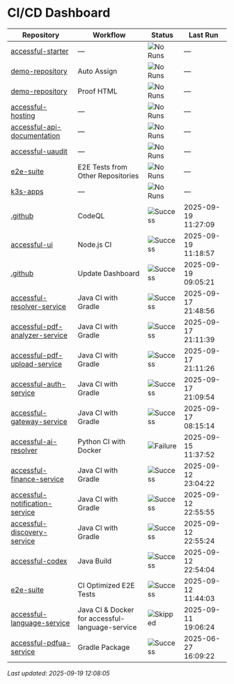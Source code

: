 # CI/CD Dashboard

| Repository | Workflow | Status | Last Run |
| ---------- | -------- | ------ | -------- |
| [accessful-starter](https://github.com/Accessful-AI/accessful-starter) | — | ![No Runs](https://img.shields.io/badge/No%20Runs-grey) | — |
| [demo-repository](https://github.com/Accessful-AI/demo-repository) | Auto Assign | ![No Runs](https://img.shields.io/badge/No%20Runs-grey) | — |
| [demo-repository](https://github.com/Accessful-AI/demo-repository) | Proof HTML | ![No Runs](https://img.shields.io/badge/No%20Runs-grey) | — |
| [accessful-hosting](https://github.com/Accessful-AI/accessful-hosting) | — | ![No Runs](https://img.shields.io/badge/No%20Runs-grey) | — |
| [accessful-api-documentation](https://github.com/Accessful-AI/accessful-api-documentation) | — | ![No Runs](https://img.shields.io/badge/No%20Runs-grey) | — |
| [accessful-uaudit](https://github.com/Accessful-AI/accessful-uaudit) | — | ![No Runs](https://img.shields.io/badge/No%20Runs-grey) | — |
| [e2e-suite](https://github.com/Accessful-AI/e2e-suite) | E2E Tests from Other Repositories | ![No Runs](https://img.shields.io/badge/No%20Runs-grey) | — |
| [k3s-apps](https://github.com/Accessful-AI/k3s-apps) | — | ![No Runs](https://img.shields.io/badge/No%20Runs-grey) | — |
| [.github](https://github.com/Accessful-AI/.github) | CodeQL | ![Success](https://img.shields.io/badge/Success-brightgreen) | 2025-09-19 11:27:09 |
| [accessful-ui](https://github.com/Accessful-AI/accessful-ui) | Node.js CI | ![Success](https://img.shields.io/badge/Success-brightgreen) | 2025-09-19 11:18:57 |
| [.github](https://github.com/Accessful-AI/.github) | Update Dashboard | ![Success](https://img.shields.io/badge/Success-brightgreen) | 2025-09-19 09:05:21 |
| [accessful-resolver-service](https://github.com/Accessful-AI/accessful-resolver-service) | Java CI with Gradle | ![Success](https://img.shields.io/badge/Success-brightgreen) | 2025-09-17 21:48:56 |
| [accessful-pdf-analyzer-service](https://github.com/Accessful-AI/accessful-pdf-analyzer-service) | Java CI with Gradle | ![Success](https://img.shields.io/badge/Success-brightgreen) | 2025-09-17 21:11:39 |
| [accessful-pdf-upload-service](https://github.com/Accessful-AI/accessful-pdf-upload-service) | Java CI with Gradle | ![Success](https://img.shields.io/badge/Success-brightgreen) | 2025-09-17 21:11:26 |
| [accessful-auth-service](https://github.com/Accessful-AI/accessful-auth-service) | Java CI with Gradle | ![Success](https://img.shields.io/badge/Success-brightgreen) | 2025-09-17 21:09:54 |
| [accessful-gateway-service](https://github.com/Accessful-AI/accessful-gateway-service) | Java CI with Gradle | ![Success](https://img.shields.io/badge/Success-brightgreen) | 2025-09-17 08:15:14 |
| [accessful-ai-resolver](https://github.com/Accessful-AI/accessful-ai-resolver) | Python CI with Docker | ![Failure](https://img.shields.io/badge/Failure-red) | 2025-09-15 11:37:52 |
| [accessful-finance-service](https://github.com/Accessful-AI/accessful-finance-service) | Java CI with Gradle | ![Success](https://img.shields.io/badge/Success-brightgreen) | 2025-09-12 23:04:22 |
| [accessful-notification-service](https://github.com/Accessful-AI/accessful-notification-service) | Java CI with Gradle | ![Success](https://img.shields.io/badge/Success-brightgreen) | 2025-09-12 22:55:55 |
| [accessful-discovery-service](https://github.com/Accessful-AI/accessful-discovery-service) | Java CI with Gradle | ![Success](https://img.shields.io/badge/Success-brightgreen) | 2025-09-12 22:55:24 |
| [accessful-codex](https://github.com/Accessful-AI/accessful-codex) | Java Build | ![Success](https://img.shields.io/badge/Success-brightgreen) | 2025-09-12 22:54:04 |
| [e2e-suite](https://github.com/Accessful-AI/e2e-suite) | CI Optimized E2E Tests | ![Success](https://img.shields.io/badge/Success-brightgreen) | 2025-09-12 11:44:03 |
| [accessful-language-service](https://github.com/Accessful-AI/accessful-language-service) | Java CI & Docker for accessful-language-service | ![Skipped](https://img.shields.io/badge/Skipped-yellow) | 2025-09-11 19:06:24 |
| [accessful-pdfua-service](https://github.com/Accessful-AI/accessful-pdfua-service) | Gradle Package | ![Success](https://img.shields.io/badge/Success-brightgreen) | 2025-06-27 16:09:22 |


*Last updated: 2025-09-19 12:08:05*